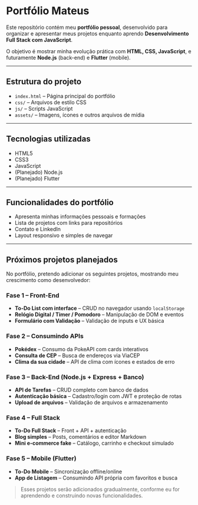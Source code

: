 # Portfólio Mateus

Este repositório contém meu **portfólio pessoal**, desenvolvido para organizar e apresentar meus projetos enquanto aprendo **Desenvolvimento Full Stack com JavaScript**.  

O objetivo é mostrar minha evolução prática com **HTML, CSS, JavaScript**, e futuramente **Node.js** (back-end) e **Flutter** (mobile).

---

## Estrutura do projeto

- `index.html` – Página principal do portfólio
- `css/` – Arquivos de estilo CSS
- `js/` – Scripts JavaScript
- `assets/` – Imagens, ícones e outros arquivos de mídia

---

## Tecnologias utilizadas

- HTML5
- CSS3
- JavaScript
- (Planejado) Node.js
- (Planejado) Flutter

---

## Funcionalidades do portfólio

- Apresenta minhas informações pessoais e formações
- Lista de projetos com links para repositórios
- Contato e LinkedIn
- Layout responsivo e simples de navegar

---

## Próximos projetos planejados

No portfólio, pretendo adicionar os seguintes projetos, mostrando meu crescimento como desenvolvedor:

### Fase 1 – Front-End
- **To-Do List com interface** – CRUD no navegador usando `localStorage`
- **Relógio Digital / Timer / Pomodoro** – Manipulação de DOM e eventos
- **Formulário com Validação** – Validação de inputs e UX básica

### Fase 2 – Consumindo APIs
- **Pokédex** – Consumo da PokeAPI com cards interativos
- **Consulta de CEP** – Busca de endereços via ViaCEP
- **Clima da sua cidade** – API de clima com ícones e estados de erro

### Fase 3 – Back-End (Node.js + Express + Banco)
- **API de Tarefas** – CRUD completo com banco de dados
- **Autenticação básica** – Cadastro/login com JWT e proteção de rotas
- **Upload de arquivos** – Validação de arquivos e armazenamento

### Fase 4 – Full Stack
- **To-Do Full Stack** – Front + API + autenticação
- **Blog simples** – Posts, comentários e editor Markdown
- **Mini e-commerce fake** – Catálogo, carrinho e checkout simulado

### Fase 5 – Mobile (Flutter)
- **To-Do Mobile** – Sincronização offline/online
- **App de Listagem** – Consumindo API própria com favoritos e busca

> Esses projetos serão adicionados gradualmente, conforme eu for aprendendo e construindo novas funcionalidades.

